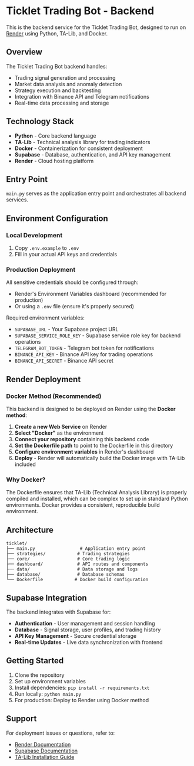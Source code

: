 # Ticklet Trading Bot - Backend

This is the backend service for the Ticklet Trading Bot, designed to run on [Render](https://render.com) using Python, TA-Lib, and Docker.

## Overview

The Ticklet Trading Bot backend handles:
- Trading signal generation and processing
- Market data analysis and anomaly detection
- Strategy execution and backtesting
- Integration with Binance API and Telegram notifications
- Real-time data processing and storage

## Technology Stack

- **Python** - Core backend language
- **TA-Lib** - Technical analysis library for trading indicators
- **Docker** - Containerization for consistent deployment
- **Supabase** - Database, authentication, and API key management
- **Render** - Cloud hosting platform

## Entry Point

`main.py` serves as the application entry point and orchestrates all backend services.

## Environment Configuration

### Local Development
1. Copy `.env.example` to `.env`
2. Fill in your actual API keys and credentials

### Production Deployment
All sensitive credentials should be configured through:
- Render's Environment Variables dashboard (recommended for production)
- Or using a `.env` file (ensure it's properly secured)

Required environment variables:
- `SUPABASE_URL` - Your Supabase project URL
- `SUPABASE_SERVICE_ROLE_KEY` - Supabase service role key for backend operations
- `TELEGRAM_BOT_TOKEN` - Telegram bot token for notifications
- `BINANCE_API_KEY` - Binance API key for trading operations
- `BINANCE_API_SECRET` - Binance API secret

## Render Deployment

### Docker Method (Recommended)

This backend is designed to be deployed on Render using the **Docker method**:

1. **Create a new Web Service** on Render
2. **Select "Docker"** as the environment
3. **Connect your repository** containing this backend code
4. **Set the Dockerfile path** to point to the Dockerfile in this directory
5. **Configure environment variables** in Render's dashboard
6. **Deploy** - Render will automatically build the Docker image with TA-Lib included

### Why Docker?

The Dockerfile ensures that TA-Lib (Technical Analysis Library) is properly compiled and installed, which can be complex to set up in standard Python environments. Docker provides a consistent, reproducible build environment.

## Architecture

```
ticklet/
├── main.py                 # Application entry point
├── strategies/            # Trading strategies
├── core/                  # Core trading logic
├── dashboard/             # API routes and components
├── data/                  # Data storage and logs
├── database/              # Database schemas
└── Dockerfile            # Docker build configuration
```

## Supabase Integration

The backend integrates with Supabase for:
- **Authentication** - User management and session handling
- **Database** - Signal storage, user profiles, and trading history
- **API Key Management** - Secure credential storage
- **Real-time Updates** - Live data synchronization with frontend

## Getting Started

1. Clone the repository
2. Set up environment variables
3. Install dependencies: `pip install -r requirements.txt`
4. Run locally: `python main.py`
5. For production: Deploy to Render using Docker method

## Support

For deployment issues or questions, refer to:
- [Render Documentation](https://render.com/docs)
- [Supabase Documentation](https://supabase.com/docs)
- [TA-Lib Installation Guide](https://ta-lib.org/install/)